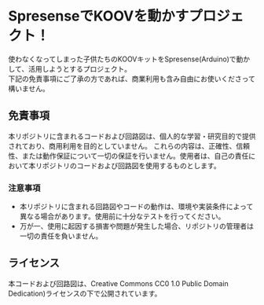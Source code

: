 # SpresenseでKOOVを動かすプロジェクト！

使わなくなってしまった子供たちのKOOVキットをSpresense(Arduino)で動かして、活用しようとするプロジェクト。<br>
下記の免責事項にご了承の方であれば、商業利用も含み自由にお使いくださって構いません。


## 免責事項

本リポジトリに含まれるコードおよび回路図は、個人的な学習・研究目的で提供されており、商用利用を目的としていません。
これらの内容は、正確性、信頼性、または動作保証について一切の保証を行いません。使用者は、自己の責任において本リポジトリのコードおよび回路図を使用するものとします。

### 注意事項

- 本リポジトリに含まれる回路図やコードの動作は、環境や実装条件によって異なる場合があります。使用前に十分なテストを行ってください。
- 万が一、使用に起因する損害や問題が発生した場合、リポジトリの管理者は一切の責任を負いません。

## ライセンス

本コードおよび回路図は、Creative Commons CC0 1.0 Public Domain Dedication)ライセンスの下で公開されています。

